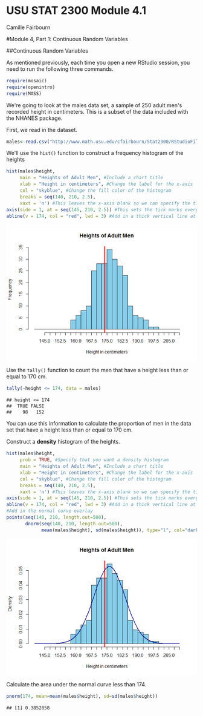 # USU STAT 2300 Module 4.1
Camille Fairbourn  

#Module 4, Part 1: Continuous Random Variables

##Continuous Random Variables

As mentioned previously, each time you open a new RStudio session, you need to run the following three commands.


```r
require(mosaic)
require(openintro)
require(MASS)
```

We're going to look at the males data set, a sample of 250 adult men's recorded height in centimeters. This is a subset of the data included with the NHANES package.

First, we read in the dataset.

```r
males<-read.csv("http://www.math.usu.edu/cfairbourn/Stat2300/RStudioFiles/data/males.csv")
```

We'll use the `hist()` function to construct a frequency histogram of the heights

```r
hist(males$height, 
     main = "Heights of Adult Men", #Include a chart title
     xlab = "Height in centimeters", #Change the label for the x-axis
     col = "skyblue", #Change the fill color of the histogram
     breaks = seq(140, 210, 2.5),
     xaxt = 'n') #This leaves the x-axis blank so we can specify the tick marks ourselves.
axis(side = 1, at = seq(145, 210, 2.5)) #This sets the tick marks every 2.5, starting at 140 and ending at 210.
abline(v = 174, col = "red", lwd = 3) #Add in a thick vertical line at x=174
```

![](Module04-1_files/figure-html/unnamed-chunk-3-1.png)<!-- -->

Use the `tally()` function to count the men that have a height less than or equal to 170 cm.

```r
tally(~height <= 174, data = males)
```

```
## height <= 174
##  TRUE FALSE 
##    98   152
```

You can use this information to calculate the proportion of men in the data set that have a height less than or equal to 170 cm.

Construct a **density** histogram of the heights.

```r
hist(males$height, 
     prob = TRUE, #Specify that you want a density histogram
     main = "Heights of Adult Men", #Include a chart title
     xlab = "Height in centimeters", #Change the label for the x-axis
     col = "skyblue", #Change the fill color of the histogram
     breaks = seq(140, 210, 2.5),
     xaxt = 'n') #This leaves the x-axis blank so we can specify the tick marks ourselves.
axis(side = 1, at = seq(145, 210, 2.5)) #This sets the tick marks every 2.5, starting at 140 and ending at 210.
abline(v = 174, col = "red", lwd = 3) #Add in a thick vertical line at x=174
#Add in the normal curve overlay
points(seq(140, 210, length.out=500),
       dnorm(seq(140, 210, length.out=500),
             mean(males$height), sd(males$height)), type="l", col="darkblue", lwd=2)
```

![](Module04-1_files/figure-html/unnamed-chunk-5-1.png)<!-- -->

Calculate the area under the normal curve less than 174.

```r
pnorm(174, mean=mean(males$height), sd=sd(males$height))
```

```
## [1] 0.3852858
```
